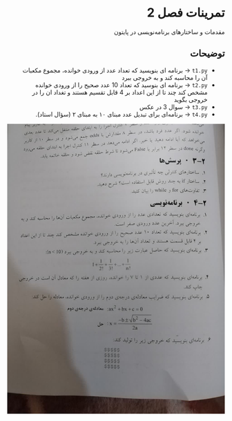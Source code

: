 <div dir="rtl">

# تمرینات فصل 2

مقدمات و ساختارهای برنامه‌نویسی در پایتون

## توضیحات
- `t1.py` → برنامه ای بنویسید که تعداد عدد از ورودی خوانده، مجموع مکعبات آن را محاسبه کند و به خروجی ببرد
- `t2.py` → برنامه ای بنوسید که تعداد 10 عدد صحیح را از ورودی خوانده مشخص کند چند تا از این اعداد بر 4 قابل تقسیم هستند و تغداد ان را در خروجی بگوید
- `t3.py` → سوال 3 در عکس
- `t4.py` → برنامه‌ای برای تبدیل عدد مبنای ۱۰ به مبنای ۲ (سؤال استاد).

![توضیح تصویر](index.jpg)

</div>
